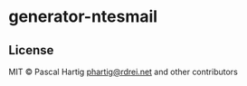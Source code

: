 generator-ntesmail
==================


## License

MIT © Pascal Hartig <phartig@rdrei.net> and other contributors
